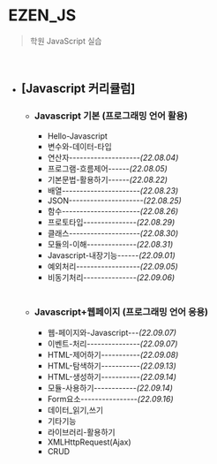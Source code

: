 # EZEN_JS

> 학원 JavaScript 실습

<br>

- ## [Javascript 커리큘럼]

  - ### Javascript 기본 (프로그래밍 언어 활용)

    - Hello-Javascript
    - 변수와-데이터-타입
    - 연산자--------------------_(22.08.04)_
    - 프로그램-흐름제어------_(22.08.05)_
    - 기본문법-활용하기------_(22.08.22)_
    - 배열----------------------_(22.08.23)_
    - JSON---------------------_(22.08.25)_
    - 함수----------------------_(22.08.26)_
    - 프로토타입---------------_(22.08.29)_
    - 클래스--------------------_(22.08.30)_
    - 모듈의-이해--------------_(22.08.31)_
    - Javascript-내장기능------_(22.09.01)_
    - 예외처리------------------_(22.09.05)_
    - 비동기처리---------------_(22.09.06)_

    <br>

  - ### Javascript+웹페이지 (프로그래밍 언어 응용)
    - 웹-페이지와-Javascript---_(22.09.07)_
    - 이벤트-처리---------------_(22.09.07)_
    - HTML-제어하기-----------_(22.09.08)_
    - HTML-탐색하기-----------_(22.09.13)_
    - HTML-생성하기-----------_(22.09.14)_
    - 모듈-사용하기------------_(22.09.14)_
    - Form요소----------------_(22.09.16)_
    - 데이터\_읽기,쓰기
    - 기타기능
    - 라이브러리-활용하기
    - XMLHttpRequest(Ajax)
    - CRUD
